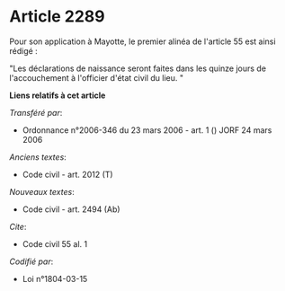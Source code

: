 # Article 2289

Pour son application à Mayotte, le premier alinéa de l'article 55 est ainsi rédigé :

"Les déclarations de naissance seront faites dans les quinze jours de l'accouchement à l'officier d'état civil du lieu. "

**Liens relatifs à cet article**

_Transféré par_:

  - Ordonnance n°2006-346 du 23 mars 2006 - art. 1 () JORF 24 mars 2006

_Anciens textes_:

  - Code civil - art. 2012 (T)

_Nouveaux textes_:

  - Code civil - art. 2494 (Ab)

_Cite_:

  - Code civil 55 al. 1

_Codifié par_:

  - Loi n°1804-03-15
